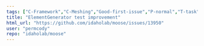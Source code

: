 ```yaml
---
tags: ["C-Framework","C-Meshing","Good-first-issue","P-normal","T-task","amr","fem","finite-elements","finite-volumes","multiphysics","object-oriented","parallel","simulation"]
title: "ElementGenerator test improvement"
html_url: "https://github.com/idaholab/moose/issues/13950"
user: "permcody"
repo: "idaholab/moose"
---
```



